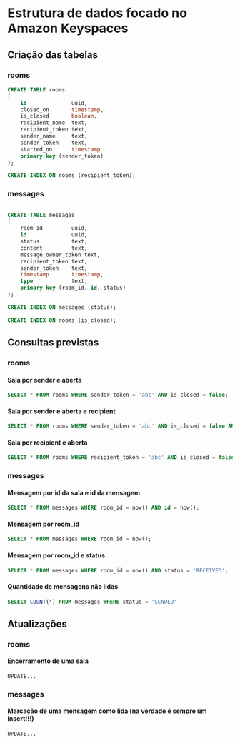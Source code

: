 # Estrutura de dados focado no Amazon Keyspaces

## Criação das tabelas

### rooms

```SQL
CREATE TABLE rooms
(
    id              uuid,
    closed_on       timestamp,
    is_closed       boolean,
    recipient_name  text,
    recipient_token text,
    sender_name     text,
    sender_token    text,
    started_on      timestamp
    primary key (sender_token)
);

CREATE INDEX ON rooms (recipient_token);


```

### messages

```SQL

CREATE TABLE messages
(
    room_id         uuid,
    id              uuid,
    status          text,
    content         text,
    message_owner_token text,
    recipient_token text,
    sender_token    text,
    timestamp       timestamp,
    type            text,
    primary key (room_id, id, status)
);

CREATE INDEX ON messages (status);

CREATE INDEX ON rooms (is_closed);

```

## Consultas previstas

### rooms

#### Sala por sender e aberta

```SQL
SELECT * FROM rooms WHERE sender_token = 'abc' AND is_closed = false;
```

#### Sala por sender e aberta e recipient

```SQL
SELECT * FROM rooms WHERE sender_token = 'abc' AND is_closed = false AND recipient_token = 'def';
```

#### Sala por recipient e aberta

```SQL
SELECT * FROM rooms WHERE recipient_token = 'abc' AND is_closed = false;
```

### messages

#### Mensagem por id da sala e id da mensagem

```SQL
SELECT * FROM messages WHERE room_id = now() AND id = now();
```

#### Mensagem por room_id

```SQL
SELECT * FROM messages WHERE room_id = now();
```

#### Mensagem por room_id e status

```SQL
SELECT * FROM messages WHERE room_id = now() AND status = 'RECEIVED';
```

#### Quantidade de mensagens não lidas

```SQL
SELECT COUNT(*) FROM messages WHERE status = 'SENDED'
```

## Atualizações

### rooms

#### Encerramento de uma sala

```
UPDATE...
```

### messages

#### Marcação de uma mensagem como lida (na verdade é sempre um insert!!!)

```
UPDATE...
```
